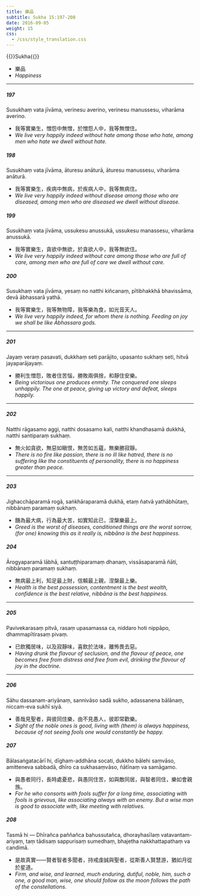 ```yaml
---
title: 樂品
subtitle: Sukha 15:197-208
date: 2016-09-05
weight: 15
css:
  - /css/style_translation.css
---
```


{{<subtitle>}}Sukha{{</subtitle>}}

- 樂品
- *Happiness*

---

##### 197

Susukhaṃ vata jīvāma, verinesu averino, verinesu manussesu, viharāma averino.

- 我等實樂生，憎怨中無憎，於憎怨人中，我等無憎住。
- *We live very happily indeed without hate among those who hate, among men who hate we dwell without hate.*

##### 198

Susukhaṃ vata jīvāma, āturesu anāturā, āturesu manussesu, viharāma anāturā.

- 我等實樂生，疾病中無病，於疾病人中，我等無病住。
- *We live very happily indeed without disease among those who are diseased, among men who are diseased we dwell without disease.*

##### 199

Susukhaṃ vata jīvāma, ussukesu anussukā, ussukesu manassesu, viharāma anussukā.

- 我等實樂生，貪欲中無欲，於貪欲人中，我等無欲住。
- *We live very happily indeed without care among those who are full of care, among men who are full of care we dwell without care.*

##### 200

Susukhaṃ vata jīvāma, yesaṃ no natthi kiñcanaṃ, pītibhakkhā bhavissāma, devā ābhassarā yathā.

- 我等實樂生，我等無物障，我等樂為食，如光音天人。
- *We live very happily indeed, for whom there is nothing. Feeding on joy we shall be like Ābhassara gods.*

---

##### 201

Jayaṃ veraṃ pasavati, dukkhaṃ seti parājito, upasanto sukhaṃ seti, hitvā jayaparājayaṃ.

- 勝利生憎怨，敗者住苦惱，勝敗兩俱捨，和靜住安樂。
- *Being victorious one produces enmity. The conquered one sleeps unhappily. The one at peace, giving up victory and defeat, sleeps happily.*

---

##### 202

Natthi rāgasamo aggi, natthi dosasamo kali, natthi khandhasamā dukkhā, natthi santiparaṃ sukhaṃ.

- 無火如貪欲，無惡如瞋恨，無苦如五蘊，無樂勝寂靜。
- *There is no fire like passion, there is no ill like hatred, there is no suffering like the constituents of personality, there is no happiness greater than peace.*

---

##### 203

Jighacchāparamā rogā, saṅkhāraparamā dukhā, etaṃ ñatvā yathābhūtaṃ, nibbānaṃ paramaṃ sukhaṃ.

- 饑為最大病，行為最大苦，如實知此已，涅槃樂最上。
- *Greed is the worst of diseases, conditioned things are the worst sorrow, (for one) knowing this as it really is, nibbāna is the best happiness.*

##### 204

Ārogyaparamā lābhā, santuṭṭhiparamaṃ dhanaṃ, vissāsaparamā ñāti, nibbānaṃ paramaṃ sukhaṃ.

- 無病最上利，知足最上財，信賴最上親，涅槃最上樂。
- *Health is the best possession, contentment is the best wealth, confidence is the best relative, nibbāna is the best happiness.*

---

##### 205

Pavivekarasaṃ pitvā, rasaṃ upasamassa ca, niddaro hoti nippāpo, dhammapītirasaṃ pivaṃ.

- 已飲獨居味，以及寂靜味，喜飲於法味，離怖畏去惡。
- *Having drunk the flavour of seclusion, and the flavour of peace, one becomes free from distress and free from evil, drinking the flavour of joy in the doctrine.*

---

##### 206

Sāhu dassanam-ariyānaṃ, sannivāso sadā sukho, adassanena bālānaṃ, niccam-eva sukhī siyā.

- 善哉見聖者，與彼同住樂，由不見愚人，彼即常歡樂。
- *Sight of the noble ones is good, living with (them) is always happiness, because of not seeing fools one would constantly be happy.*

##### 207

Bālasaṅgatacārī hi, dīgham-addhāna socati, dukkho bālehi saṃvāso, amitteneva sabbadā, dhīro ca sukhasaṃvāso, ñātīnaṃ va samāgamo.

- 與愚者同行，長時處憂悲，與愚同住苦，如與敵同居，與智者同住，樂如會親族。
- *For he who consorts with fools suffer for a long time, associating with fools is grievous, like associating always with an enemy. But a wise man is good to associate with, like meeting with relatives.*

##### 208

Tasmā hi — Dhīrañca paññañca bahussutañca, dhorayhasīlaṃ vatavantam-ariyaṃ, taṃ tādisaṃ sappurisaṃ sumedhaṃ, bhajetha nakkhattapathaṃ va candimā.

- 是故真實——賢者智者多聞者，持戒虔誠與聖者，從斯善人賢慧游，猶如月從於星道。
- *Firm, and wise, and learned, much enduring, dutiful, noble, him, such a one, a good man, wise, one should follow as the moon follows the path of the constellations.*